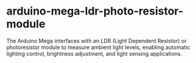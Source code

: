 # arduino-mega-ldr-photo-resistor-module
The Arduino Mega interfaces with an LDR (Light Dependent Resistor) or photoresistor module to measure ambient light levels, enabling automatic lighting control, brightness adjustment, and light sensing applications.
